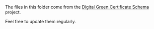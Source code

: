 

The files in this folder come from the [Digital Green Certificate Schema](https://github.com/ehn-digital-green-development/ehn-dcc-schema) project.

Feel free to update them regularly.
